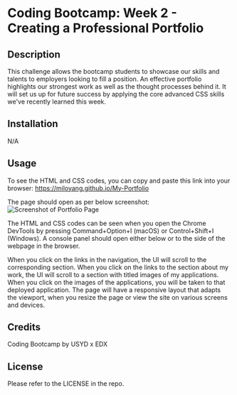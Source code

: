 # Coding Bootcamp: Week 2 - Creating a Professional Portfolio

## Description

This challenge allows the bootcamp students to showcase our skills and talents to employers looking to fill a position. An effective portfolio highlights our strongest work as well as the thought processes behind it. It will set us up for future success by applying the core advanced CSS skills we've recently learned this week. 

## Installation

N/A

## Usage

To see the HTML and CSS codes, you can copy and paste this link into your browser: https://miloyang.github.io/My-Portfolio

The page should open as per below screenshot:
![Screenshot of Portfolio Page](assets/Images/Portfolio-Screenshot-1)

The HTML and CSS codes can be seen when you open the Chrome DevTools by pressing Command+Option+I (macOS) or Control+Shift+I (Windows). A console panel should open either below or to the side of the webpage in the browser. 

When you click on the links in the navigation, the UI will scroll to the corresponding section. 
When you click on the links to the section about my work, the UI will scroll to a section with titled images of my applications. 
When you click on the images of the applications, you will be taken to that deployed application. 
The page will have a responsive layout that adapts the viewport, when you resize the page or view the site on various screens and devices.

## Credits

Coding Bootcamp by USYD x EDX

## License

Please refer to the LICENSE in the repo.
